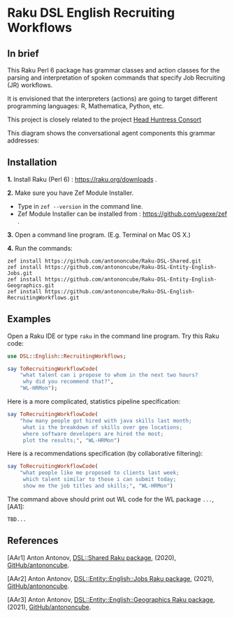 # Raku DSL English Recruiting Workflows

## In brief

This Raku Perl 6 package has grammar classes and action classes for the parsing and
interpretation of spoken commands that specify Job Recruiting (JR) workflows.

It is envisioned that the interpreters (actions) are going to target different
programming languages: R, Mathematica, Python, etc.

This project is closely related to the project
[Head Huntress Consort]()
  
This diagram shows the conversational agent components this grammar addresses:


## Installation

**1.** Install Raku (Perl 6) : https://raku.org/downloads . 

**2.** Make sure you have Zef Module Installer. 
 
   - Type in `zef --version` in the command line.
   - Zef Module Installer can be installed from : https://github.com/ugexe/zef .

**3.** Open a command line program. (E.g. Terminal on Mac OS X.)

**4.** Run the commands:

```shell
zef install https://github.com/antononcube/Raku-DSL-Shared.git
zef install https://github.com/antononcube/Raku-DSL-Entity-English-Jobs.git
zef install https://github.com/antononcube/Raku-DSL-Entity-English-Geographics.git
zef install https://github.com/antononcube/Raku-DSL-English-RecruitingWorkflows.git
```


## Examples

Open a Raku IDE or type `raku` in the command line program. Try this Raku code:

```raku
use DSL::English::RecruitingWorkflows;

say ToRecruitingWorkflowCode(
    "what talent can i propose to whom in the next two hours?
     why did you recommend that?",
    "WL-HRMon");
``` 
    
Here is a more complicated, statistics pipeline specification:

```raku
say ToRecruitingWorkflowCode(
    "how many people got hired with java skills last month;
     what is the breakdown of skills over geo locations;
     where software developers are hired the most;
     plot the results;", "WL-HRMon")
```

Here is a recommendations specification (by collaborative filtering):

```raku
say ToRecruitingWorkflowCode(
    "what people like me proposed to clients last week;
     which talent similar to those i can submit today;
     show me the job titles and skills;", "WL-HRMon")
```

The command above should print out WL code for the WL package `...`, \[AA1\]:

    TBD...

## References

[AAr1] Anton Antonov,
[DSL::Shared Raku package](https://github.com/antononcube/Raku-DSL-Shared),
(2020),
[GitHub/antononcube](https://github.com/antononcube).

[AAr2] Anton Antonov,
[DSL::Entity::English::Jobs Raku package](https://github.com/antononcube/Raku-DSL-Entity-English-Jobs),
(2021),
[GitHub/antononcube](https://github.com/antononcube).

[AAr3] Anton Antonov,
[DSL::Entity::English::Geographics Raku package](https://github.com/antononcube/Raku-DSL-Entity-English-Geographics),
(2021),
[GitHub/antononcube](https://github.com/antononcube).

